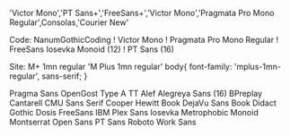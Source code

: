 'Victor Mono','PT Sans+','FreeSans+','Victor Mono','Pragmata Pro Mono Regular',Consolas,'Courier New'

Code:
NanumGothicCoding
! Victor Mono
! Pragmata Pro Mono Regular
! FreeSans
Iosevka
Monoid (12)
! PT Sans (16)

Site:
M+ 1mn regular
'M Plus 1mn regular'
body{
    font-family: 'mplus-1mn-regular', sans-serif;
}


Pragma Sans
OpenGost Type A TT
Alef
Alegreya Sans (16)
BPreplay
Cantarell
CMU Sans Serif
Cooper Hewitt Book
DejaVu Sans Book
Didact Gothic
Dosis
FreeSans
IBM Plex Sans
Iosevka
Metrophobic
Monoid
Montserrat
Open Sans
PT Sans
Roboto
Work Sans